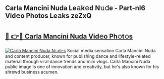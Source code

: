 ## Carla Mancini Nuda Le𝚊k𝚎d N𝚞𝚍e - Part-nI6 Vid𝚎o Photos Le𝚊ks zeZxQ

# <h2><a href="http://fbehi5.evod.top/?m=Carla+Mancini+Nuda">🔗 👉🔴 Carla Mancini Nuda Vid𝚎o Ph𝚘t𝚘s</a></h2>

[![Carla Mancini Nuda N𝚞d𝚎s](https://i.imgur.com/8V9OHl7.gif)](http://fbehi5.evod.top/?m=Carla+Mancini+Nuda)
Social media sensation Carla Mancini Nuda and content producer, known for publishing dance and lifestyle-related material through viral dance trends and mini vlogs. Carla Mancini Nuda public image is one of innovation and creativity, but he's also known for his shrewd business acumen. 
